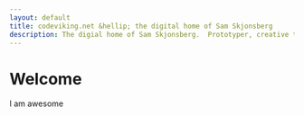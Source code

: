 ```yaml
---
layout: default
title: codeviking.net &hellip; the digital home of Sam Skjonsberg
description: The digial home of Sam Skjonsberg.  Prototyper, creative thinker, pixel pusher, javascript junkie. Lover of dogs, snowboarding, good coffee and the pacific northwest.
---
```

# Welcome
I am awesome
